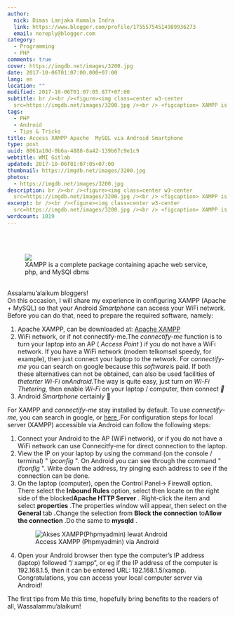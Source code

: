 ```yaml
---
author:
  nick: Dimas Lanjaka Kumala Indra
  link: https://www.blogger.com/profile/17555754514989936273
  email: noreply@blogger.com
category:
  - Programming
  - PHP
comments: true
cover: https://imgdb.net/images/3200.jpg
date: 2017-10-06T01:07:00.000+07:00
lang: en
location: ""
modified: 2017-10-06T01:07:05.877+07:00
subtitle: br /><br /><figure><img class=center w3-center
  src=https://imgdb.net/images/3200.jpg /><br /> <figcaption> XAMPP is a
tags:
  - PHP
  - Android
  - Tips & Tricks
title: Access XAMPP Apache  MySQL via Android Smartphone
type: post
uuid: 8061a10d-0b6a-4888-8a42-139b67c9e1c9
webtitle: WMI Gitlab
updated: 2017-10-06T01:07:05+07:00
thumbnail: https://imgdb.net/images/3200.jpg
photos:
  - https://imgdb.net/images/3200.jpg
description: br /><br /><figure><img class=center w3-center
  src=https://imgdb.net/images/3200.jpg /><br /> <figcaption> XAMPP is a
excerpt: br /><br /><figure><img class=center w3-center
  src=https://imgdb.net/images/3200.jpg /><br /> <figcaption> XAMPP is a
wordcount: 1019
---
```


<p><br><br><figure><img class="center w3-center" src="https://imgdb.net/images/3200.jpg"><br>    <figcaption>        XAMPP is a complete package containing apache web service, php, and         MySQl dbms     </figcaption></figure><br>Assalamu’alaikum bloggers! <br>On this occasion, I will share my experience in configuring XAMPP (Apache +     MySQL) so that your Android <em>Smartphone</em> can access your WiFi     network. Before you can do that, need to prepare the required software,     namely: <br><ol><li>        Apache XAMPP, can be downloaded at:         <a href="https://translate.googleusercontent.com/translate_c?depth=2&amp;nv=1&amp;rurl=translate.google.com&amp;sl=id&amp;sp=nmt4&amp;tl=en&amp;u=http://www.apachefriends.org/en/xampp-windows.html&amp;usg=ALkJrhi-CmKxcr4dzgcLBWP36TZzvt-P3g" target="_top" title="Apache XAMPP" rel="noopener noreferer nofollow">            Apache XAMPP         </a>    </li><li>        WiFi network, or if not connectify-me.The <em>connectify-me</em>        function is to turn your laptop into an AP ( <em>Access Point</em> ) if         you do not have a WiFi network. If you have a WiFi network (modem         telkomsel speedy, for example), then just connect your laptop to the         network. For <em>connectify-me</em> you can search on google because         this <em>software</em>is paid. If both these alternatives can not be obtained, can also be used facilities of <em>theterter Wi-Fi</em> on<em>Android.</em>The way is quite easy, just turn        <em>on Wi-Fi Thetering,</em> then enable <em>Wi-Fi</em> on your laptop         / computer, then connect <em>🙂</em>    </li><li>        Android <em>Smartphone</em> certainly 🙂     </li></ol>For XAMPP and <em>connectify-me</em> stay installed by default. To use    <em>connectify-me,</em> you can search in google, or     <a href="https://translate.googleusercontent.com/translate_c?depth=2&amp;nv=1&amp;rurl=translate.google.com&amp;sl=id&amp;sp=nmt4&amp;tl=en&amp;u=http://www.peniti.org/app-software/sharing-koneksi-connectify-me.html&amp;usg=ALkJrhg1xoZZlOPuXCuTSB3JRop5AvkeVA" target="_top" rel="noopener noreferer nofollow">        here     </a>    .For configuration steps for local server (XAMPP) accessible via Android     can follow the following steps: <br><ol><li>        Connect your Android to the AP (WiFi network), or if you do not have a         WiFi network can use Connecitfy-me for direct connection to the laptop.     </li><li>        View the IP on your laptop by using the command (on the console /         terminal) &quot; <em>ipconfig</em> &quot;. On Android you can see through the         command &quot; <em>ifconfig</em> &quot;. Write down the address, try pinging each         address to see if the connection can be done.     </li><li>        On the laptop (computer), open the Control Panel-&gt; Firewall option.         There select the <strong>Inbound Rules</strong> option, select then locate on the right side of the blocked<strong>Apache HTTP Server</strong> . Right-click the item and select        <strong>properties</strong> .The properties window will appear, then         select on the <strong>General</strong> tab <strong>.</strong>Change the selection from <strong>Block the connection</strong> to<strong>Allow the connection</strong> .Do the same to        <strong>mysqld</strong> .     </li><figure>            <img alt="Akses XAMPP(Phpmyadmin) lewat Android" src="https://caisaroentoro-files-wordpress-com.cdn.ampproject.org/i/s/caisaroentoro.files.wordpress.com/2017/01/screenshot_2017-01-29-15-53-09-907.jpeg">            <figcaption>                Access XAMPP (Phpmyadmin) via Android             </figcaption>        </figure><li>        Open your Android browser then type the computer’s IP address (laptop)         followed “/ xampp”, or eg if the IP address of the computer is         192.168.1.5, then it can be entered URL: 192.168.1.5/xampp.         Congratulations, you can access your local computer server via Android!     </li></ol>The first tips from Me this time, hopefully bring benefits to the readers     of all, Wassalammu’alaikum!</p>
